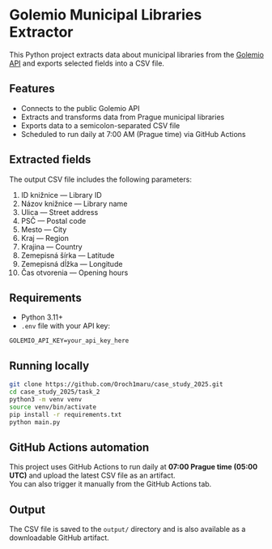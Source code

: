 # Golemio Municipal Libraries Extractor

This Python project extracts data about municipal libraries from the [Golemio API](https://api.golemio.cz) and exports selected fields into a CSV file.

## Features

- Connects to the public Golemio API
- Extracts and transforms data from Prague municipal libraries
- Exports data to a semicolon-separated CSV file
- Scheduled to run daily at 7:00 AM (Prague time) via GitHub Actions

## Extracted fields

The output CSV file includes the following parameters:

1. ID knižnice — Library ID  
2. Názov knižnice — Library name  
3. Ulica — Street address  
4. PSČ — Postal code  
5. Mesto — City  
6. Kraj — Region 
7. Krajina — Country  
8. Zemepisná šírka — Latitude  
9. Zemepisná dĺžka — Longitude  
10. Čas otvorenia — Opening hours  

## Requirements

- Python 3.11+
- `.env` file with your API key:

```env
GOLEMIO_API_KEY=your_api_key_here
```

## Running locally

```bash
git clone https://github.com/Oroch1maru/case_study_2025.git
cd case_study_2025/task_2
python3 -m venv venv
source venv/bin/activate
pip install -r requirements.txt
python main.py
```

## GitHub Actions automation

This project uses GitHub Actions to run daily at **07:00 Prague time (05:00 UTC)** and upload the latest CSV file as an artifact.  
You can also trigger it manually from the GitHub Actions tab.

## Output

The CSV file is saved to the `output/` directory and is also available as a downloadable GitHub artifact.

